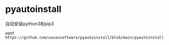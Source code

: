 # pyautoinstall
自动安装python3和pip3

```shell
wget https://github.com/uxuansoftware/pyautoinstall/blob/main/pyautoinstall
```
